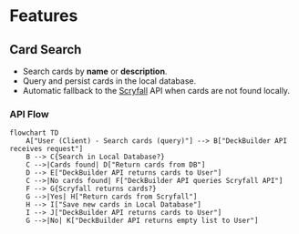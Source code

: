 # Features

## Card Search

* Search cards by **name** or **description**.
* Query and persist cards in the local database.
* Automatic fallback to the [Scryfall](https://scryfall.com/) API when cards are not found locally.

### API Flow

```mermaid
flowchart TD
    A["User (Client) - Search cards (query)"] --> B["DeckBuilder API receives request"]
    B --> C{Search in Local Database?}
    C -->|Cards found| D["Return cards from DB"]
    D --> E["DeckBuilder API returns cards to User"]
    C -->|No cards found| F["DeckBuilder API queries Scryfall API"]
    F --> G{Scryfall returns cards?}
    G -->|Yes| H["Return cards from Scryfall"]
    H --> I["Save new cards in Local Database"]
    I --> J["DeckBuilder API returns cards to User"]
    G -->|No| K["DeckBuilder API returns empty list to User"]
```

